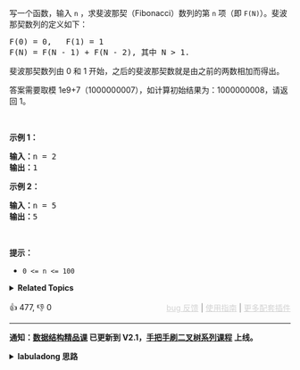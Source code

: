 <p>写一个函数，输入 <code>n</code> ，求斐波那契（Fibonacci）数列的第 <code>n</code> 项（即 <code>F(N)</code>）。斐波那契数列的定义如下：</p>

<pre>
F(0) = 0,&nbsp; &nbsp;F(1)&nbsp;= 1
F(N) = F(N - 1) + F(N - 2), 其中 N &gt; 1.</pre>

<p>斐波那契数列由 0 和 1 开始，之后的斐波那契数就是由之前的两数相加而得出。</p>

<p>答案需要取模 1e9+7（1000000007），如计算初始结果为：1000000008，请返回 1。</p>

<p>&nbsp;</p>

<p><strong>示例 1：</strong></p>

<pre>
<strong>输入：</strong>n = 2
<strong>输出：</strong>1
</pre>

<p><strong>示例 2：</strong></p>

<pre>
<strong>输入：</strong>n = 5
<strong>输出：</strong>5
</pre>

<p>&nbsp;</p>

<p><strong>提示：</strong></p>

<ul> 
 <li><code>0 &lt;= n &lt;= 100</code></li> 
</ul>

<details><summary><strong>Related Topics</strong></summary>记忆化搜索 | 数学 | 动态规划</details><br>

<div>👍 477, 👎 0<span style='float: right;'><span style='color: gray;'><a href='https://github.com/labuladong/fucking-algorithm/discussions/939' target='_blank' style='color: lightgray;text-decoration: underline;'>bug 反馈</a> | <a href='https://labuladong.gitee.io/article/fname.html?fname=jb插件简介' target='_blank' style='color: lightgray;text-decoration: underline;'>使用指南</a> | <a href='https://labuladong.github.io/algo/images/others/%E5%85%A8%E5%AE%B6%E6%A1%B6.jpg' target='_blank' style='color: lightgray;text-decoration: underline;'>更多配套插件</a></span></span></div>

<div id="labuladong"><hr>

**通知：[数据结构精品课](https://aep.h5.xeknow.com/s/1XJHEO) 已更新到 V2.1，[手把手刷二叉树系列课程](https://aep.xet.tech/s/3YGcq3) 上线。**

<details><summary><strong>labuladong 思路</strong></summary>

## 基本思路

> 本文有视频版：[动态规划框架套路详解](https://www.bilibili.com/video/BV1XV411Y7oE)

PS：这道题在[《算法小抄》](https://item.jd.com/12759911.html) 的第 31 页。

这题本身肯定是没有难度的，但是斐波那契数列可以帮你由浅入深理解动态规划算法的原理，建议阅读详细题解。

另外，剑指 offer 的这道斐波那契和原题 [509. 斐波那契数](/problems/fibonacci-number) 还是有点不一样的，就是要求你对结果求模。

因为结果会让 int 溢出，所以要么你用 long 类型，要么你一边求和一边求模。

加法求模的一个运算法则如下：

```
(a + b) % Q = (a % Q + b % Q) % Q
```

这个等式很容易推导，而且也可以运用到乘法上，具体的推导思路可以查看我的这篇文章 [如何高效进行模幂运算](https://labuladong.github.io/article/fname.html?fname=superPower)。

**详细题解：[动态规划解题套路框架](https://labuladong.github.io/article/fname.html?fname=动态规划详解进阶)**

**标签：[动态规划](https://mp.weixin.qq.com/mp/appmsgalbum?__biz=MzAxODQxMDM0Mw==&action=getalbum&album_id=1318881141113536512)，[数学](https://mp.weixin.qq.com/mp/appmsgalbum?__biz=MzAxODQxMDM0Mw==&action=getalbum&album_id=2122023604245659649)**

## 解法代码

提示：🟢 标记的是我写的解法代码，🤖 标记的是 chatGPT 翻译的多语言解法代码。如有错误，可以 [点这里](https://github.com/labuladong/fucking-algorithm/issues/1113) 反馈和修正。

<div class="tab-panel"><div class="tab-nav">
<button data-tab-item="cpp" class="tab-nav-button btn " data-tab-group="default" onclick="switchTab(this)">cpp🤖</button>

<button data-tab-item="python" class="tab-nav-button btn " data-tab-group="default" onclick="switchTab(this)">python🤖</button>

<button data-tab-item="java" class="tab-nav-button btn active" data-tab-group="default" onclick="switchTab(this)">java🟢</button>

<button data-tab-item="go" class="tab-nav-button btn " data-tab-group="default" onclick="switchTab(this)">go🤖</button>

<button data-tab-item="javascript" class="tab-nav-button btn " data-tab-group="default" onclick="switchTab(this)">javascript🤖</button>
</div><div class="tab-content">
<div data-tab-item="cpp" class="tab-item " data-tab-group="default"><div class="highlight">

```cpp
// 注意：cpp 代码由 chatGPT🤖 根据我的 java 代码翻译，旨在帮助不同背景的读者理解算法逻辑。
// 本代码已经通过力扣的测试用例，应该可直接成功提交。

class Solution {
public:
    int fib(int n) {
        if (n == 0 || n == 1) {
            // base case
            return n;
        }
        int Q = 1000000007;
        // 分别代表 dp[i - 1] 和 dp[i - 2]
        int dp_i_1 = 1, dp_i_2 = 0;
        for (int i = 2; i <= n; i++) {
            // dp[i] = dp[i - 1] + dp[i - 2];
            int dp_i = (dp_i_1 % Q + dp_i_2 % Q) % Q;
            dp_i_2 = dp_i_1;
            dp_i_1 = dp_i;
        }
        return dp_i_1;
    }
};
```

</div></div>

<div data-tab-item="python" class="tab-item " data-tab-group="default"><div class="highlight">

```python
# 注意：python 代码由 chatGPT🤖 根据我的 java 代码翻译，旨在帮助不同背景的读者理解算法逻辑。
# 本代码已经通过力扣的测试用例，应该可直接成功提交。

class Solution:
    def fib(self, n: int) -> int:
        if n == 0 or n == 1:
            # base case
            return n
        Q = 1000000007
        # 分别代表 dp[i - 1] 和 dp[i - 2]
        dp_i_1, dp_i_2 = 1, 0
        for i in range(2, n + 1):
            # dp[i] = dp[i - 1] + dp[i - 2];
            dp_i = (dp_i_1 % Q + dp_i_2 % Q) % Q
            dp_i_2 = dp_i_1
            dp_i_1 = dp_i
        return dp_i_1
```

</div></div>

<div data-tab-item="java" class="tab-item active" data-tab-group="default"><div class="highlight">

```java
class Solution {
    public int fib(int n) {
        if (n == 0 || n == 1) {
            // base case
            return n;
        }
        int Q = 1000000007;
        // 分别代表 dp[i - 1] 和 dp[i - 2]
        int dp_i_1 = 1, dp_i_2 = 0;
        for (int i = 2; i <= n; i++) {
            // dp[i] = dp[i - 1] + dp[i - 2];
            int dp_i = (dp_i_1 % Q + dp_i_2 % Q) % Q;
            dp_i_2 = dp_i_1;
            dp_i_1 = dp_i;
        }
        return dp_i_1;
    }
}
```

</div></div>

<div data-tab-item="go" class="tab-item " data-tab-group="default"><div class="highlight">

```go
// 注意：go 代码由 chatGPT🤖 根据我的 java 代码翻译，旨在帮助不同背景的读者理解算法逻辑。
// 本代码已经通过力扣的测试用例，应该可直接成功提交。

func fib(n int) int {
    if n == 0 || n == 1 {
        // base case
        return n
    }
    Q := 1000000007
    // 分别代表 dp[i - 1] 和 dp[i - 2]
    dp_i_1, dp_i_2 := 1, 0
    for i := 2; i <= n; i++ {
        // dp[i] = dp[i - 1] + dp[i - 2];
        dp_i := (dp_i_1 % Q + dp_i_2 % Q) % Q
        dp_i_2 = dp_i_1
        dp_i_1 = dp_i
    }
    return dp_i_1
}
```

</div></div>

<div data-tab-item="javascript" class="tab-item " data-tab-group="default"><div class="highlight">

```javascript
// 注意：javascript 代码由 chatGPT🤖 根据我的 java 代码翻译，旨在帮助不同背景的读者理解算法逻辑。
// 本代码已经通过力扣的测试用例，应该可直接成功提交。

/**
 * @param {number} n
 * @return {number}
 */
var fib = function(n) {
    if (n === 0 || n === 1) {
        // base case
        return n;
    }
    const Q = 1000000007;
    // 分别代表 dp[i - 1] 和 dp[i - 2]
    let dp_i_1 = 1, dp_i_2 = 0;
    for (let i = 2; i <= n; i++) {
        // dp[i] = dp[i - 1] + dp[i - 2];
        const dp_i = (dp_i_1 % Q + dp_i_2 % Q) % Q;
        dp_i_2 = dp_i_1;
        dp_i_1 = dp_i;
    }
    return dp_i_1;
};
```

</div></div>
</div></div>

</details>
</div>



